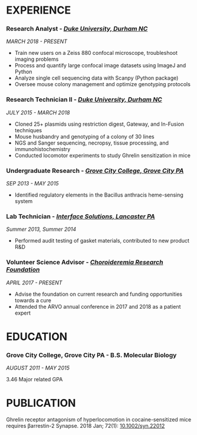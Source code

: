 
# EXPERIENCE
### Research Analyst - _[Duke University, Durham NC](https://surgery.duke.edu/faculty/joshua-clair-snyder-phd)_
_MARCH 2018 - PRESENT_
* Train new users on a Zeiss 880 confocal microscope, troubleshoot imaging problems
* Process and quantify large confocal image datasets using ImageJ and Python
* Analyze single cell sequencing data with Scanpy (Python package)
* Oversee mouse colony management and optimize genotyping protocols

### Research Technician II - _[Duke University, Durham NC](https://www.cellbio.duke.edu/marc-g-caron/)_
_JULY 2015 - MARCH 2018_
* Cloned 25+ plasmids using restriction digest, Gateway, and In-Fusion techniques
* Mouse husbandry and genotyping of a colony of 30 lines
* NGS and Sanger sequencing, necropsy, tissue processing, and immunohistochemistry
* Conducted locomotor experiments to study Ghrelin sensitization in mice

### Undergraduate Research - _[Grove City College, Grove City PA](http://www.gcc.edu/Home/Staff-Directory/Staff-Detail/devin-l-stauff)_
_SEP 2013 - MAY 2015_
* Identified regulatory elements in the Bacillus anthracis heme-sensing system

### Lab Technician - _[Interface Solutions, Lancaster PA](http://www.interfacematerials.com/)_
_Summer 2013, Summer 2014_
* Performed audit testing of gasket materials, contributed to new product R&D

### Volunteer Science Advisor - _[Choroideremia Research Foundation](https://www.curechm.org/)_
_APRIL 2017 - PRESENT_
* Advise the foundation on current research and funding opportunities towards a cure
* Attended the ARVO annual conference in 2017 and 2018 as a patient expert


# EDUCATION
### Grove City College, Grove City PA - B.S. Molecular Biology
_AUGUST 2011 - MAY 2015_

3.46 Major related GPA

# PUBLICATION
Ghrelin receptor antagonism of hyperlocomotion in cocaine-sensitized mice requires βarrestin-2 Synapse. 2018 Jan; 72(1): [10.1002/syn.22012](https://onlinelibrary.wiley.com/doi/full/10.1002/syn.22012)
